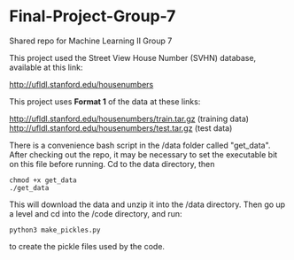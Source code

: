 # Final-Project-Group-7
Shared repo for Machine Learning II Group 7

This project used the Street View House Number (SVHN) database, available at this link:

http://ufldl.stanford.edu/housenumbers

This project uses **Format 1** of the data at these links:

http://ufldl.stanford.edu/housenumbers/train.tar.gz   (training data)  
http://ufldl.stanford.edu/housenumbers/test.tar.gz    (test data)

There is a convenience bash script in the /data folder called "get_data". After checking out the repo, it may be necessary to set the executable bit on this file before running. Cd to the data directory, then  
  
    chmod +x get_data  
    ./get_data
    
This will download the data and unzip it into the /data directory. Then go up a level and cd into the /code directory, 
and run:  
  
    python3 make_pickles.py
  
to create the pickle files used by the code.
    
